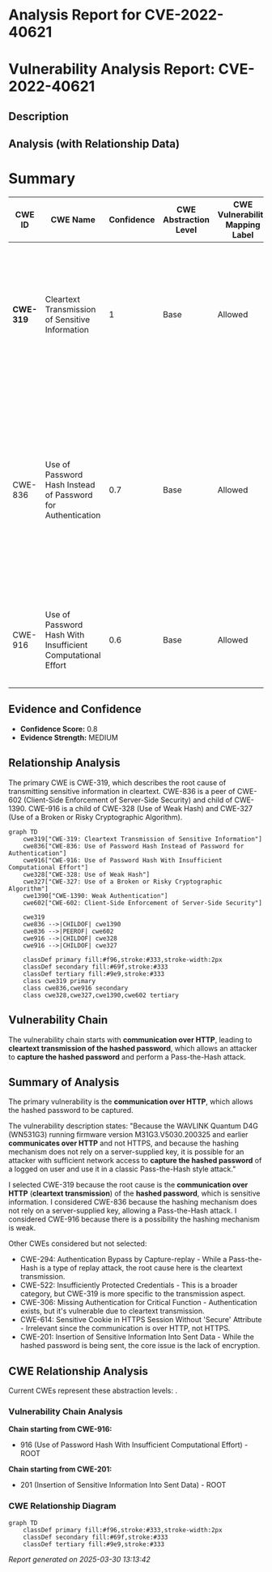 # Analysis Report for CVE-2022-40621

# Vulnerability Analysis Report: CVE-2022-40621

## Description



## Analysis (with Relationship Data)

# Summary
| CWE ID  | CWE Name | Confidence | CWE Abstraction Level | CWE Vulnerability Mapping Label | CWE-Vulnerability Mapping Notes |
|-----------------|-------------------------------------------------------------------|------------|-----------------------|-----------------------------------|----------------------------------------------------------------------------------------------------------------------------------------------------------------------------------------------------------------------------|
| **CWE-319** | Cleartext Transmission of Sensitive Information | 1 | Base | Allowed | Primary CWE. The **communication over HTTP** which means data is transmitted in **cleartext**, allows an attacker with network access to **capture the hashed password.** |
| CWE-836 | Use of Password Hash Instead of Password for Authentication | 0.7 | Base | Allowed | Secondary candidate. Because the hashing mechanism does not rely on a server-supplied key, it is possible for an attacker with sufficient network access to capture the hashed password of a logged on user and use it in a classic Pass-the-Hash style attack.|
| CWE-916 | Use of Password Hash With Insufficient Computational Effort | 0.6 | Base | Allowed | Secondary candidate. It is possible that the hashing mechanism is weak, but there is insufficient information to determine that. |

## Evidence and Confidence

*   **Confidence Score:** 0.8
*   **Evidence Strength:** MEDIUM

## Relationship Analysis
The primary CWE is CWE-319, which describes the root cause of transmitting sensitive information in cleartext. CWE-836 is a peer of CWE-602 (Client-Side Enforcement of Server-Side Security) and child of CWE-1390. CWE-916 is a child of CWE-328 (Use of Weak Hash) and CWE-327 (Use of a Broken or Risky Cryptographic Algorithm).

```mermaid
graph TD
    cwe319["CWE-319: Cleartext Transmission of Sensitive Information"]
    cwe836["CWE-836: Use of Password Hash Instead of Password for Authentication"]
    cwe916["CWE-916: Use of Password Hash With Insufficient Computational Effort"]
    cwe328["CWE-328: Use of Weak Hash"]
    cwe327["CWE-327: Use of a Broken or Risky Cryptographic Algorithm"]
    cwe1390["CWE-1390: Weak Authentication"]
    cwe602["CWE-602: Client-Side Enforcement of Server-Side Security"]

    cwe319
    cwe836 -->|CHILDOF| cwe1390
    cwe836 -->|PEEROF| cwe602
    cwe916 -->|CHILDOF| cwe328
    cwe916 -->|CHILDOF| cwe327

    classDef primary fill:#f96,stroke:#333,stroke-width:2px
    classDef secondary fill:#69f,stroke:#333
    classDef tertiary fill:#9e9,stroke:#333
    class cwe319 primary
    class cwe836,cwe916 secondary
    class cwe328,cwe327,cwe1390,cwe602 tertiary
```

## Vulnerability Chain
The vulnerability chain starts with **communication over HTTP**, leading to **cleartext transmission of the hashed password**, which allows an attacker to **capture the hashed password** and perform a Pass-the-Hash attack.

## Summary of Analysis
The primary vulnerability is the **communication over HTTP**, which allows the hashed password to be captured.

The vulnerability description states: "Because the WAVLINK Quantum D4G (WN531G3) running firmware version M31G3.V5030.200325 and earlier **communicates over HTTP** and not HTTPS, and because the hashing mechanism does not rely on a server-supplied key, it is possible for an attacker with sufficient network access to **capture the hashed password** of a logged on user and use it in a classic Pass-the-Hash style attack."

I selected CWE-319 because the root cause is the **communication over HTTP** (**cleartext transmission**) of the **hashed password**, which is sensitive information.
I considered CWE-836 because the hashing mechanism does not rely on a server-supplied key, allowing a Pass-the-Hash attack.
I considered CWE-916 because there is a possibility the hashing mechanism is weak.

Other CWEs considered but not selected:
*   CWE-294: Authentication Bypass by Capture-replay - While a Pass-the-Hash is a type of replay attack, the root cause here is the cleartext transmission.
*   CWE-522: Insufficiently Protected Credentials - This is a broader category, but CWE-319 is more specific to the transmission aspect.
*   CWE-306: Missing Authentication for Critical Function - Authentication exists, but it's vulnerable due to cleartext transmission.
*   CWE-614: Sensitive Cookie in HTTPS Session Without 'Secure' Attribute - Irrelevant since the communication is over HTTP, not HTTPS.
*   CWE-201: Insertion of Sensitive Information Into Sent Data - While the hashed password is being sent, the core issue is the lack of encryption.


## CWE Relationship Analysis

Current CWEs represent these abstraction levels: .


### Vulnerability Chain Analysis

**Chain starting from CWE-916:**
- 916 (Use of Password Hash With Insufficient Computational Effort) - ROOT


**Chain starting from CWE-201:**
- 201 (Insertion of Sensitive Information Into Sent Data) - ROOT



### CWE Relationship Diagram

```mermaid
graph TD
    classDef primary fill:#f96,stroke:#333,stroke-width:2px
    classDef secondary fill:#69f,stroke:#333
    classDef tertiary fill:#9e9,stroke:#333
```



*Report generated on 2025-03-30 13:13:42*
